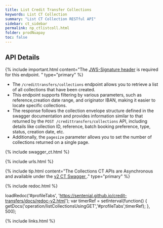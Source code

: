 ```yaml
---
title: List Credit Transfer Collections
keywords: List CT Collection
summary: "List CT Collection RESTful API"
sidebar: ct_sidebar
permalink: np_ctlistcoll.html
folder: prodNuapay
toc: false
---
```


## API Details

{% include important.html content="The [JWS-Signature header](np_secjws.html) is required for this endpoint. " type="primary" %}

* The `/credittransfers/collections` endpoint allows you to retrieve a list of all collections that have been created.
* This endpoint supports filtering by various parameters, such as reference,creation date range, and originator IBAN, making it easier to locate specific collections.
* The response follows the collection envelope structure defined in the swagger documentation and provides information similar to that returned by the `POST /credittransfers/collections` API, including details like collection ID, reference, batch booking preference, type, status, creation date, etc.
* Additionally, the `pagesize` parameter allows you to set the number of collections returned on a single page.


{% include swagger_ct.html %}

{% include urls.html %}

{% include tip.html content="The Collections CT APIs are Asynchronous and available under the <a href='https://sentenial.github.io/credit-transfers/docs/redoc-v2.html#tag/Credit-Transfers-Collections' target ='_new'> v2 CT Swagger </a>." type="primary"  %}

<ul id="profileTabs" class="nav nav-tabs">


</ul>

{% include redoc.html %}

loadRedoc('#profileTabs', 'https://sentenial.github.io/credit-transfers/docs/redoc-v2.html');
var timerRef = setInterval(function() { getDocs('operation/listCollectionsUsingGET','#profileTabs',timerRef); }, 500);


</script>
<div id="mydiv"></div>


</div>
</div>



{% include links.html %}
